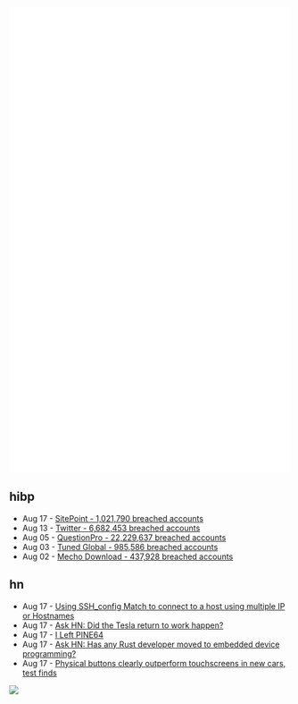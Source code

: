 ![Metrics](https://raw.githubusercontent.com/phixion/phixion/master/metrics.svg)

## hibp

<!--
for https://github.com/phixion/phixion/blob/main/.github/workflows/feeds.yml
-->
<!--START_SECTION:haveibeenpwnd-->
- Aug 17 - [SitePoint - 1,021,790 breached accounts](https://haveibeenpwned.com/PwnedWebsites#SitePoint)
- Aug 13 - [Twitter - 6,682,453 breached accounts](https://haveibeenpwned.com/PwnedWebsites#Twitter)
- Aug 05 - [QuestionPro - 22,229,637 breached accounts](https://haveibeenpwned.com/PwnedWebsites#QuestionPro)
- Aug 03 - [Tuned Global - 985,586 breached accounts](https://haveibeenpwned.com/PwnedWebsites#TunedGlobal)
- Aug 02 - [Mecho Download - 437,928 breached accounts](https://haveibeenpwned.com/PwnedWebsites#MechoDownload)
<!--END_SECTION:haveibeenpwnd-->

## hn

<!--
for https://github.com/phixion/phixion/blob/main/.github/workflows/feeds.yml
-->
<!--START_SECTION:hn-->
- Aug 17 - [Using SSH_config Match to connect to a host using multiple IP or Hostnames](https://fmartingr.com/blog/2022/08/12/using-ssh-config-match-to-connect-to-a-host-using-multiple-ip-or-hostnames/)
- Aug 17 - [Ask HN: Did the Tesla return to work happen?](https://news.ycombinator.com/item?id=32494872)
- Aug 17 - [I Left PINE64](https://blog.brixit.nl/why-i-left-pine64/)
- Aug 17 - [Ask HN: Has any Rust developer moved to embedded device programming?](https://news.ycombinator.com/item?id=32494606)
- Aug 17 - [Physical buttons clearly outperform touchscreens in new cars, test finds](https://www.vibilagare.se/nyheter/physical-buttons-outperform-touchscreens-new-cars-test-finds)
<!--END_SECTION:hn-->

<!--
for https://yhype.me
-->
![](https://hit.yhype.me/github/profile?user_id=13013670)
